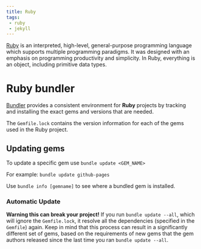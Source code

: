 ```yaml
---
title: Ruby
tags:
 - ruby
 - jekyll
--- 
```


[Ruby](https://www.ruby-lang.org/en/) is an interpreted, high-level, general-purpose programming language which supports multiple programming paradigms. 
It was designed with an emphasis on programming productivity and simplicity. 
In Ruby, everything is an object, including primitive data types.
<!--more-->

# Ruby bundler
[Bundler](https://bundler.io/) provides a consistent environment for **Ruby** projects by tracking and installing the exact gems and versions that are needed.

The `Gemfile.lock` contains the version information for each of the gems used in the Ruby project.

## Updating gems

To update a specific gem use `bundle update <GEM_NAME>`

For example: `bundle update github-pages`

Use `bundle info [gemname]` to see where a bundled gem is installed.

### Automatic Update
**Warning this can break your project!**
If you run `bundle update --all`, which will ignore the `Gemfile.lock`, it resolve all the dependencies (specified in the `Gemfile`) again. Keep in mind that this process can result in a significantly different set of gems, based on the requirements of new gems that the gem authors released since the last time you ran `bundle update --all`.

